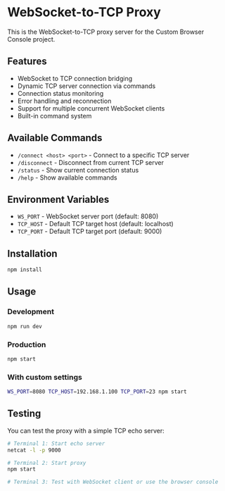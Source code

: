 # WebSocket-to-TCP Proxy

This is the WebSocket-to-TCP proxy server for the Custom Browser Console project.

## Features

- WebSocket to TCP connection bridging
- Dynamic TCP server connection via commands
- Connection status monitoring
- Error handling and reconnection
- Support for multiple concurrent WebSocket clients
- Built-in command system

## Available Commands

- `/connect <host> <port>` - Connect to a specific TCP server
- `/disconnect` - Disconnect from current TCP server
- `/status` - Show current connection status
- `/help` - Show available commands

## Environment Variables

- `WS_PORT` - WebSocket server port (default: 8080)
- `TCP_HOST` - Default TCP target host (default: localhost)
- `TCP_PORT` - Default TCP target port (default: 9000)

## Installation

```bash
npm install
```

## Usage

### Development
```bash
npm run dev
```

### Production
```bash
npm start
```

### With custom settings
```bash
WS_PORT=8080 TCP_HOST=192.168.1.100 TCP_PORT=23 npm start
```

## Testing

You can test the proxy with a simple TCP echo server:

```bash
# Terminal 1: Start echo server
netcat -l -p 9000

# Terminal 2: Start proxy
npm start

# Terminal 3: Test with WebSocket client or use the browser console
```

